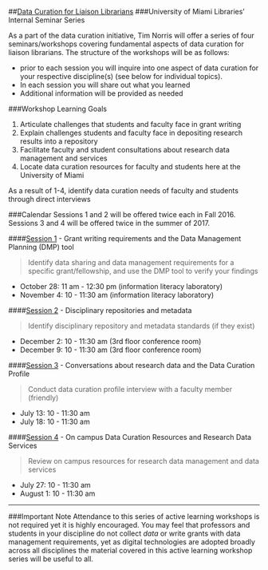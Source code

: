 ##[Data Curation for Liaison Librarians](https://github.com/tibbben/school.of.data/tree/master/UM_DataCurationWorkshops)
###University of Miami Libraries’ Internal Seminar Series

As a part of the data curation initiative, Tim Norris will offer a series of four seminars/workshops covering fundamental aspects of data curation for liaison librarians. The structure of the workshops will be as follows:  

* prior to each session you will inquire into one aspect of data curation for your respective discipline(s) (see below for individual topics).  
* In each session you will share out what you learned  
* Additional information will be provided as needed

###Workshop Learning Goals
1. Articulate challenges that students and faculty face in grant writing
2. Explain challenges students and faculty face in depositing research results into a repository
3. Facilitate faculty and student consultations about research data management and services
4. Locate data curation resources for faculty and students here at the University of Miami

As a result of 1-4, identify data curation needs of faculty and students through direct interviews 

###Calendar 
Sessions 1 and 2 will be offered twice each in Fall 2016. Sessions 3 and 4 will be offered twice in the summer of 2017.

####[Session 1](session01.md) - Grant writing requirements and the Data Management Planning (DMP) tool
> Identify data sharing and data management requirements for a specific grant/fellowship, and use the DMP tool to verify your findings 

* October 28: 11 am - 12:30 pm (information literacy laboratory)
* November 4: 10 - 11:30 am (information literacy laboratory)

####[Session 2](session02.md) - Disciplinary repositories and metadata
> Identify disciplinary repository and metadata standards (if they exist) 

* December 2: 10 - 11:30 am (3rd floor conference room)
* December 9: 10 - 11:30 am (3rd floor conference room)

####[Session 3](session03.md) - Conversations about research data and the Data Curation Profile
> Conduct data curation profile interview with a faculty member (friendly)

* July 13: 10 - 11:30 am 
* July 18: 10 - 11:30 am

####[Session 4](session04.md) - On campus Data Curation Resources and Research Data Services
> Review on campus resources for research data management and data services

* July 27: 10 - 11:30 am
* August 1: 10 - 11:30 am

---

###Important Note
Attendance to this series of active learning workshops is not required yet it is highly encouraged. You may feel that professors and students in your discipline do not collect _data_ or write grants with data management requirements, yet as digital technologies are adopted broadly across all disciplines the material covered in this active learning workshop series will be useful to all.


